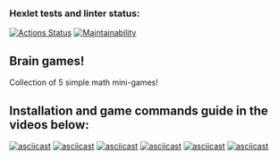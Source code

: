 ### Hexlet tests and linter status:
[![Actions Status](https://github.com/bronyaw/python-project-49/workflows/hexlet-check/badge.svg)](https://github.com/bronyaw/python-project-49/actions)
[![Maintainability](https://api.codeclimate.com/v1/badges/580e74b3f0a1376a61fc/maintainability)](https://codeclimate.com/github/bronyaw/python-project-49/maintainability)


## Brain games!


Collection of 5 simple math mini-games!



## Installation and game commands guide in the videos below:

[![asciicast](https://asciinema.org/a/534988.svg)](https://asciinema.org/a/534988)
[![asciicast](https://asciinema.org/a/534948.svg)](https://asciinema.org/a/534948)
[![asciicast](https://asciinema.org/a/534949.svg)](https://asciinema.org/a/534949)
[![asciicast](https://asciinema.org/a/534951.svg)](https://asciinema.org/a/534951)
[![asciicast](https://asciinema.org/a/534952.svg)](https://asciinema.org/a/534952)
[![asciicast](https://asciinema.org/a/534976.svg)](https://asciinema.org/a/534976)